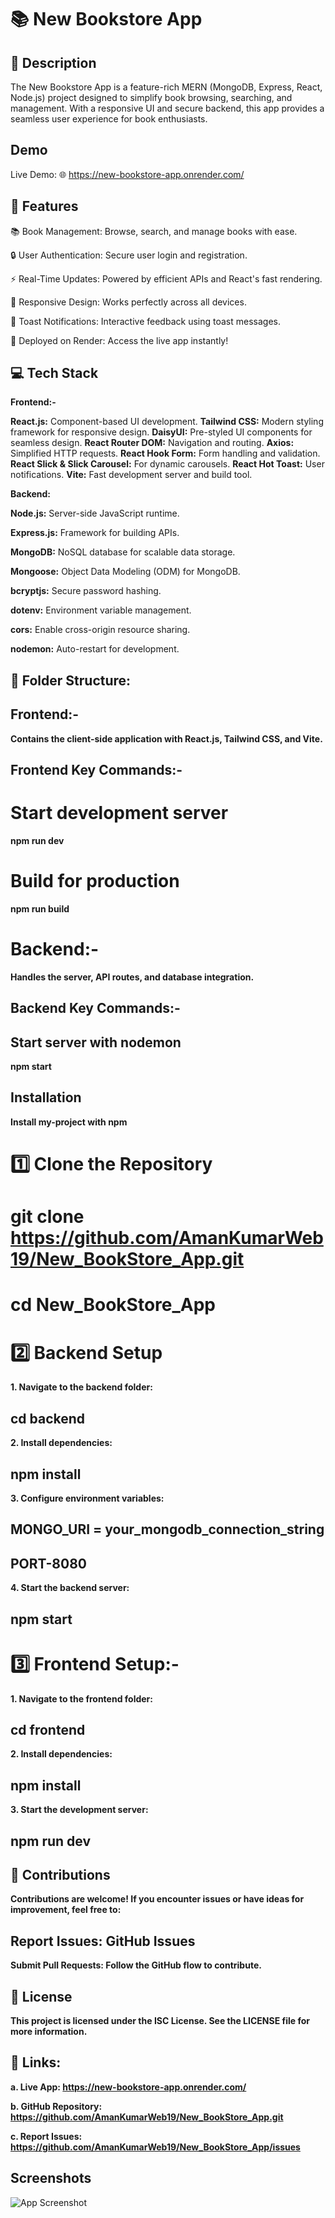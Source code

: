 
# 📚 New Bookstore App

## 📖 Description
The New Bookstore App is a feature-rich MERN (MongoDB, Express, React, Node.js) project designed to simplify book browsing, searching, and management. With a responsive UI and secure backend, this app provides a seamless user experience for book enthusiasts.



## Demo

Live Demo: 🌐 https://new-bookstore-app.onrender.com/
## 🚀 Features

📚 Book Management: Browse, search, and manage books with ease.

🔒 User Authentication: Secure user login and registration.

⚡ Real-Time Updates: Powered by efficient APIs and React's fast rendering.

📱 Responsive Design: Works perfectly across all devices.

🎉 Toast Notifications: Interactive feedback using toast messages.

🔗 Deployed on Render: Access the live app instantly!




## 💻 Tech Stack

**Frontend:-**

**React.js:** Component-based UI development.
**Tailwind CSS:** Modern styling framework for responsive design.
**DaisyUI:** Pre-styled UI components for seamless design.
**React Router DOM:** Navigation and routing.
**Axios:** Simplified HTTP requests.
**React Hook Form:** Form handling and validation.
**React Slick & Slick Carousel:** For dynamic carousels.
**React Hot Toast:** User notifications.
**Vite:** Fast development server and build tool.

**Backend:** 

**Node.js:** Server-side JavaScript runtime.

**Express.js:** Framework for building APIs.

**MongoDB:** NoSQL database for scalable data storage.

**Mongoose:** Object Data Modeling (ODM) for MongoDB.

**bcryptjs:** Secure password hashing.

**dotenv:** Environment variable management.

**cors:** Enable cross-origin resource sharing.

**nodemon:** Auto-restart for development.




## 📂 Folder Structure:

## Frontend:-

**Contains the client-side application with React.js, Tailwind CSS, and Vite.**

## Frontend Key Commands:-
# Start development server
**npm run dev**

# Build for production
**npm run build**


# Backend:-

**Handles the server, API routes, and database integration.**

## Backend Key Commands:-
## Start server with nodemon
**npm start**
 

## Installation

**Install my-project with npm**

# 1️⃣ Clone the Repository
# git clone https://github.com/AmanKumarWeb19/New_BookStore_App.git
# cd New_BookStore_App

    
# 2️⃣ Backend Setup
**1. Navigate to the backend folder:**
## cd backend
**2. Install dependencies:**
## npm install
**3. Configure environment variables:**
## MONGO_URI = your_mongodb_connection_string
## PORT-8080
**4. Start the backend server:**
## npm start


# 3️⃣ Frontend Setup:-
**1. Navigate to the frontend folder:**
## cd frontend
**2. Install dependencies:**
## npm install
**3. Start the development server:**
## npm run dev








## 🤝 Contributions

**Contributions are welcome! If you encounter issues or have ideas for improvement, feel free to:**

## Report Issues: **GitHub Issues**
**Submit Pull Requests: Follow the GitHub flow to contribute.**


## 📜 License

**This project is licensed under the ISC License. See the LICENSE file for more information.**




## 📎 Links:
**a. Live App: https://new-bookstore-app.onrender.com/**

**b. GitHub Repository: https://github.com/AmanKumarWeb19/New_BookStore_App.git**

**c. Report Issues: https://github.com/AmanKumarWeb19/New_BookStore_App/issues**
## Screenshots

![App Screenshot](https://drive.google.com/file/d/1HjLIzMLVwW138CqiAAJk9Yk_AOaGlZHg/view?usp=sharing)

